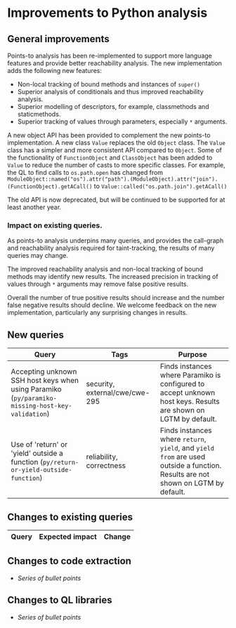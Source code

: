 # Improvements to Python analysis


## General improvements

Points-to analysis has been re-implemented to support more language features and provide better reachability analysis.
The new implementation adds the following new features:

* Non-local tracking of bound methods and instances of `super()`
* Superior analysis of conditionals and thus improved reachability analysis.
* Superior modelling of descriptors, for example, classmethods and staticmethods.
* Superior tracking of values through parameters, especially `*` arguments.

A new object API has been provided to complement the new points-to implementation.
A new class `Value` replaces the old `Object` class. The `Value` class has a simpler and more consistent API compared to `Object`.
Some of the functionality of `FunctionObject` and `ClassObject` has been added to `Value` to reduce the number of casts to more specific classes.
For example, the QL to find calls to `os.path.open` has changed from
`ModuleObject::named("os").attr("path").(ModuleObject).attr("join").(FunctionObject).getACall()`
to
`Value::called("os.path.join").getACall()`

The old API is now deprecated, but will be continued to be supported for at least another year.

### Impact on existing queries.

As points-to analysis underpins many queries, and provides the call-graph and reachability analysis required for taint-tracking, the results of many queries may change.

The improved reachability analysis and non-local tracking of bound methods may identify new results.
The increased precision in tracking of values through `*` arguments may remove false positive results.

Overall the number of true positive results should increase and the number false negative results should decline.
We welcome feedback on the new implementation, particularly any surprising changes in results.


## New queries
  | **Query** | **Tags** | **Purpose** |
  |-----------|----------|-------------|
  | Accepting unknown SSH host keys when using Paramiko (`py/paramiko-missing-host-key-validation`) | security, external/cwe/cwe-295 | Finds instances where Paramiko is configured to accept unknown host keys. Results are shown on LGTM by default. |
  | Use of 'return' or 'yield' outside a function (`py/return-or-yield-outside-function`) | reliability, correctness | Finds instances where `return`, `yield`, and `yield from` are used outside a function. Results are not shown on LGTM by default. |

## Changes to existing queries

  | **Query** | **Expected impact** | **Change** |
  |-----------|---------------------|------------|

## Changes to code extraction

* *Series of bullet points*

## Changes to QL libraries

* *Series of bullet points*
